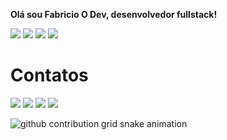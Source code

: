 <p><strong>Olá sou Fabricio O Dev, desenvolvedor fullstack!</strong></p>
 
 <div align="left">
  <div> 
<img src="https://img.shields.io/badge/HTML-e06b12?style=for-the-badge&logo=html5&logoColor=white" />
<img src="https://img.shields.io/badge/CSS-1283e0?&style=for-the-badge&logo=css3&logoColor=white" />
<img src="https://img.shields.io/badge/JavaScript-F7DF1E?style=for-the-badge&logo=javascript&logoColor=414141" />
<img src="https://img.shields.io/badge/Node.js-43853D?style=for-the-badge&logo=node.js&logoColor=white"/> <br/>
 

 </div>
<h1>Contatos</h1>
<div>
 <a href="https://twitter.com/friliiDev?t=HrIDVuPgT9PDid7TYSj3vw&s=09"><img src="https://img.shields.io/twitter/follow/:user" /></a>
 <a href="https://www.instagram.com/f.pgstz"><img src="https://img.shields.io/badge/Instagram-E4405F?style=for-the-badge&logo=instagram&logoColor=white" /></a>
 <a href="devpaiola@gmail.com"><img src="https://img.shields.io/badge/Gmail-D14836?style=for-the-badge&logo=gmail&logoColor=white" /></a>
<a href="https://www.linkedin.com/in/fabrício-paiola-246923241/"><img src="https://img.shields.io/badge/LinkedIn-0077B5?style=for-the-badge&logo=linkedin&logoColor=white" /></a>
</div>

<!-- github workflow  -->

 ![github contribution grid snake animation](https://raw.githubusercontent.com/devjosecarlosteles/devjosecarlosteles/output/github-contribution-grid-snake.svg)


